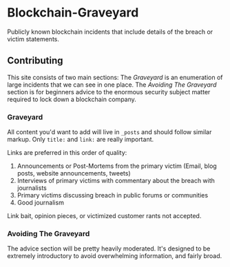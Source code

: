 # Blockchain-Graveyard
Publicly known blockchain incidents that include details of the breach or victim statements.

## Contributing
This site consists of two main sections: The _Graveyard_ is an enumeration of large incidents that we can see in one place. The _Avoiding The Graveyard_ section is for beginners advice to the enormous security subject matter required to lock down a blockchain company.

### Graveyard
All content you'd want to add will live in `_posts` and should follow similar markup. Only `title:` and `link:` are really important.

Links are preferred in this order of quality:

1. Announcements or Post-Mortems from the primary victim (Email, blog posts, website announcements, tweets)
2. Interviews of primary victims with commentary about the breach with journalists
3. Primary victims discussing breach in public forums or communities
4. Good journalism

Link bait, opinion pieces, or victimized customer rants not accepted.

### Avoiding The Graveyard
The advice section will be pretty heavily moderated. It's designed to be extremely introductory to avoid overwhelming information, and fairly broad.
